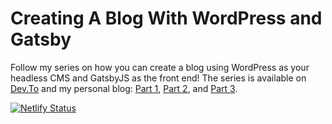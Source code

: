 # Creating A Blog With WordPress and Gatsby

Follow my series on how you can create a blog using WordPress as your headless CMS and GatsbyJS as the front end!
The series is available on [Dev.To](https://dev.to/kaleigh/series/8220) and my personal blog: [Part 1](https://kaleigh.dev/blog/wordpress-gatsby-part-1), [Part 2](https://kaleigh.dev/blog/wordpress-gatsby-part-2), and [Part 3](https://kaleigh.dev/blog/wordpress-gatsby-part-3).

[![Netlify Status](https://api.netlify.com/api/v1/badges/0149b059-a599-4da2-b595-acc319446746/deploy-status)](https://app.netlify.com/sites/kaleigh-tech-tutorial/deploys)
